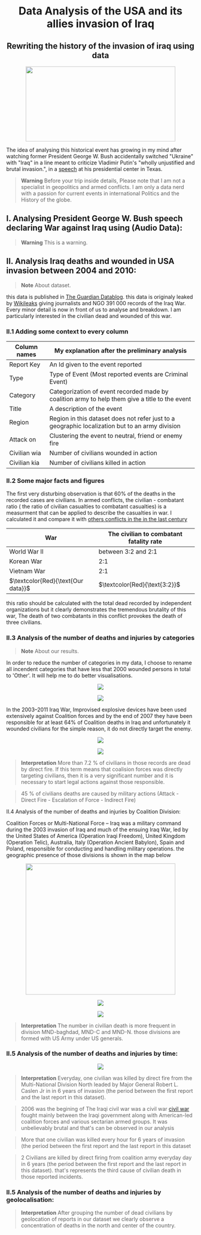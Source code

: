 
<h1 align="center">Data Analysis of the USA and its allies invasion of Iraq</h1>
<h2 align="center">Rewriting the history of the invasion of iraq using data</h2>
<p align="center">
<img src ="https://github.com/BentarHamza/IraqWar/blob/main/photos/mosul.jpg" width ="400" height = "200">
</p>
The idea of analysing this historical event has growing in my mind after watching  former President George W. Bush accidentally switched "Ukraine" with "Iraq" in a line meant to criticize Vladimir Putin's "wholly unjustified and brutal invasion.", in a  <a href="https://www.youtube.com/watch?v=lrnaqpkBmOA&ab_channel=GuardianNews">speech</a> at his presidential center in Texas.

>__Warning__
> Before your trip inside details, Please note that I am not a specialist in geopolitics and armed conflicts. I am only a data nerd with a passion for current events in international Politics and the History of the globe. 

## I. Analysing President George W. Bush speech declaring War against Iraq using (Audio Data):



>__Warning__
> This is a warning.

## II. Analysis Iraq deaths and wounded in USA invasion between 2004 and 2010: 

> __Note__
> About dataset.

this data is published in <a href="https://www.theguardian.com/news/datablog/2010/oct/23/wikileaks-iraq-data-journalism">The Guardian Datablog</a>. this data is originaly leaked by <a href="https://wikileaks.org/">Wikileaks</a> giving journalists and NGO 391 000 records of the Iraq War. Every minor detail is now in front of us to analyse and breakdown. I am particularly interested in the civilian dead and wounded of this war. 

### II.1 Adding some context to every column

Column names |  My explanation after the preliminary analysis |
--- | --- |
Report Key | An Id given to the event reported |
Type   | Type of Event (Most reported events are Criminal Event) | 
Category  | Categorization of event recorded made by coalition army to help them give a title to the event  | 
Title   | A description of the event | 
Region   | Region in this dataset does not refer just to a geographic localization but to an army division  | 
Attack on   | Clustering the event to neutral, friend or enemy fire  | 
Civilian wia   | Number of civilians wounded in action  | 
Civilian kia  | Number of civilians killed in action  | 


### II.2 Some major facts and figures

The first very disturbing observation is that 60% of the deaths in the recorded cases are civilians. In armed conflicts, the civilian - combatant ratio ( the ratio of civilian casualties to combatant casualties) is a measurment that can be applied to describe the casualties in war. I calculated it and compare it with <a href="https://wikileaks.org/"> others conflicts in the in the last century</a>


War |  The civilian to combatant fatality rate |
--- | --- |
World War II | between 3:2 and 2:1 |
Korean War   | 2:1  | 
Vietnam War  | 2:1  | 
$\textcolor{Red}{\text{Our data}}$   | $\textcolor{Red}{\text{3:2}}$ | 

this ratio should be calculated with the total dead recorded by independent organizations but it clearly demonstrates the tremendous brutality of this war, The death of two combatants in this conflict provokes the death of three civilians.

### II.3 Analysis of the number of deaths and injuries by categories

> __Note__
> About our results.

In order to reduce the number of categories in my data, I choose to rename all incendent categories that have less that 2000 wounded persons in total to 'Other'. It will help me to do better visualisations. 


<p align="center">
<img src ="https://github.com/BentarHamza/IraqWar/blob/main/photos/wounded.PNG">
</p>

<p align="center">
<img src ="https://github.com/BentarHamza/IraqWar/blob/main/photos/pourcentagewounded.PNG">
</p>
In the 2003–2011 Iraq War, Improvised explosive devices have been used extensively against Coalition forces and by the end of 2007 they have been responsible for at least 64% of Coalition deaths in Iraq and unfortunately it wounded civilians for the simple reason, it do not directly target the enemy.


<p align="center">
<img src ="https://github.com/BentarHamza/IraqWar/blob/main/photos/table_killes.PNG">
</p>

<p align="center">
<img src ="https://github.com/BentarHamza/IraqWar/blob/main/photos/pourcentagedeath.PNG">
</p>

>__Interpretation__
> More than 7.2 % of civilians in those records are dead by direct fire. If this term means that coalision forces was directly targeting civilians, then it is a very significant number and it is necessary to start legal actions against those responsible. 

> 45 % of civilians deaths are caused by military actions (Attack - Direct Fire - Escalation of Force - Indirect Fire)

II.4 Analysis of the number of deaths and injuries by Coalition Division:

Coalition Forces or Multi-National Force – Iraq was a military command during the 2003 invasion of Iraq and much of the ensuing Iraq War, led by the United States of America (Operation Iraqi Freedom), United Kingdom (Operation Telic), Australia, Italy (Operation Ancient Babylon), Spain and Poland, responsible for conducting and handling military operations. the geographic presence of those divisions is shown in the map below


<p align="center">
<img src ="https://github.com/BentarHamza/IraqWar/blob/main/photos/Iraq_2003_occupation.png" width ="400" height = "350">
</p>


<p align="center">
<img src ="https://github.com/BentarHamza/IraqWar/blob/main/photos/deadbydivision.PNG">
</p>

<p align="center">
<img src ="https://github.com/BentarHamza/IraqWar/blob/main/photos/pourcentagekilldivision.PNG">
</p>

>__Interpretation__
> The number in civilian death is more frequent in division MND-baghdad, MND-C and MND-N. those divisions are formed with US Army under US generals. 


### II.5 Analysis of the number of deaths and injuries by time:

<p align="center">
<img src ="https://github.com/BentarHamza/IraqWar/blob/main/photos/killedbytime.PNG">
</p>

>__Interpretation__
> Everyday, one civilian was killed by direct fire from the Multi-National Division North leaded by Major General Robert L. Caslen Jr in in 6 years of invasion (the period between the first report and the last report in this dataset). 

> 2006 was the begining of The Iraqi civil war was a civil war <a href="https://en.wikipedia.org/wiki/Iraqi_civil_war_(2006%E2%80%932008)">civil war </a> fought mainly between the Iraqi government along with American-led coalition forces and various sectarian armed groups. It was unbelievably brutal and that's can be observed in our analysis

> More that one civilian was killed every hour for 6 years of invasion (the period between the first report and the last report in this dataset

> 2 Civilians are killed by direct firing from coalition army everyday day in 6 years (the period between the first report and the last report in this dataset). that's represents the third cause of civilian death in those reported incidents.

### II.5 Analysis of the number of deaths and injuries by geolocalisation:

>__Interpretation__
> After grouping the number of dead civilians by geolocation of reports in our dataset we clearly observe a concentration of deaths in the north and center of the country. 



